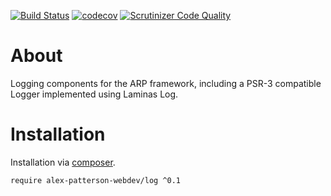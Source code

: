 [![Build Status](https://travis-ci.com/alex-patterson-webdev/log.svg?branch=master)](https://travis-ci.com/alex-patterson-webdev/log)
[![codecov](https://codecov.io/gh/alex-patterson-webdev/log/branch/master/graph/badge.svg)](https://codecov.io/gh/alex-patterson-webdev/log)
[![Scrutinizer Code Quality](https://scrutinizer-ci.com/g/alex-patterson-webdev/log/badges/quality-score.png?b=master)](https://scrutinizer-ci.com/g/alex-patterson-webdev/log/?branch=master)

# About

Logging components for the ARP framework, including a PSR-3 compatible Logger implemented using Laminas Log.

# Installation

Installation via [composer](https://getcomposer.org).

    require alex-patterson-webdev/log ^0.1
